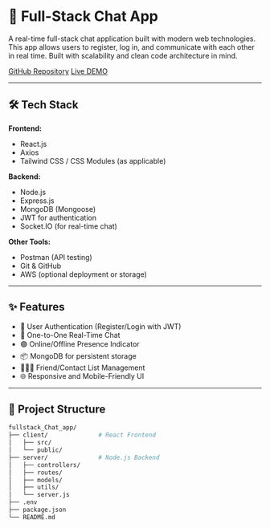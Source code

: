 # 💬 Full-Stack Chat App

A real-time full-stack chat application built with modern web technologies. 
This app allows users to register, log in, and communicate with each other in real time. 
Built with scalability and clean code architecture in mind.


[GitHub Repository](https://github.com/IshuAgrawal16/fullstack_Chat_app)    [Live DEMO](https://fullstack-chat-app-7glp.onrender.com)

---

## 🛠 Tech Stack

**Frontend:**
- React.js
- Axios
- Tailwind CSS / CSS Modules (as applicable)

**Backend:**
- Node.js
- Express.js
- MongoDB (Mongoose)
- JWT for authentication
- Socket.IO (for real-time chat)

**Other Tools:**
- Postman (API testing)
- Git & GitHub
- AWS (optional deployment or storage)

---

## ✨ Features

- 🔐 User Authentication (Register/Login with JWT)
- 💬 One-to-One Real-Time Chat
- 🟢 Online/Offline Presence Indicator
- 📦 MongoDB for persistent storage
- 🧑‍🤝‍🧑 Friend/Contact List Management
- 🌐 Responsive and Mobile-Friendly UI

---

## 📁 Project Structure

```bash
fullstack_Chat_app/
├── client/              # React Frontend
│   ├── src/
│   └── public/
├── server/              # Node.js Backend
│   ├── controllers/
│   ├── routes/
│   ├── models/
│   ├── utils/
│   └── server.js
├── .env
├── package.json
└── README.md
